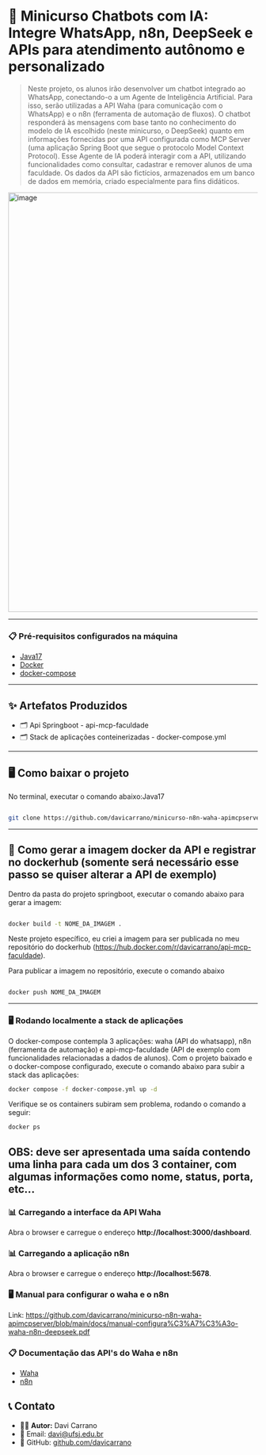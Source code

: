 # 🚀 Minicurso Chatbots com IA: Integre WhatsApp, n8n, DeepSeek e APIs para atendimento autônomo e personalizado
> Neste projeto, os alunos irão desenvolver um chatbot integrado ao WhatsApp, conectando-o a um Agente de Inteligência Artificial. Para isso, serão utilizadas a API Waha (para comunicação com o WhatsApp) e o n8n (ferramenta de automação de fluxos).
> O chatbot responderá às mensagens com base tanto no conhecimento do modelo de IA escolhido (neste minicurso, o DeepSeek) quanto em informações fornecidas por uma API configurada como MCP Server (uma aplicação Spring Boot que segue o protocolo Model Context Protocol).
> Esse Agente de IA poderá interagir com a API, utilizando funcionalidades como consultar, cadastrar e remover alunos de uma faculdade. Os dados da API são fictícios, armazenados em um banco de dados em memória, criado especialmente para fins didáticos.

<img width="1568" height="847" alt="image" src="https://github.com/user-attachments/assets/5afa9a6e-0008-4c3a-8da9-c202e2b836a1" />


---

### 📋 Pré-requisitos configurados na máquina
- [Java17](https://dev.to/alexjesustech/como-intalar-o-java-jdk-17-no-ubuntu-2204-19cm)
- [Docker](https://www.docker.com) 
- [docker-compose](https://docs.docker.com/compose/install/linux) 

---

## ✨ Artefatos Produzidos

- 🗂️ Api Springboot - api-mcp-faculdade
- 🗂️ Stack de aplicações conteinerizadas - docker-compose.yml

---

## 🖥️ Como baixar o projeto
No terminal, executar o comando abaixo:Java17
```bash

git clone https://github.com/davicarrano/minicurso-n8n-waha-apimcpserver.git

```
---


## 📡 Como gerar a imagem docker da API e registrar no dockerhub (somente será necessário esse passo se quiser alterar a API de exemplo)
Dentro da pasta do projeto springboot, executar o comando abaixo para gerar a imagem:
```bash

docker build -t NOME_DA_IMAGEM .

```
Neste projeto específico, eu criei a imagem para ser publicada no meu repositório do dockerhub (https://hub.docker.com/r/davicarrano/api-mcp-faculdade).

Para publicar a imagem no repositório, execute o comando abaixo
```bash

docker push NOME_DA_IMAGEM

```
---

### 🖥️ Rodando localmente a stack de aplicações

O docker-compose contempla 3 aplicações: waha (API do whatsapp), n8n (ferramenta de automação) e api-mcp-faculdade (API de exemplo com funcionalidades relacionadas a dados de alunos).
Com o projeto baixado e o docker-compose configurado, execute o comando abaixo para subir a stack das aplicações:

```bash
docker compose -f docker-compose.yml up -d

```

Verifique se os containers subiram sem problema, rodando o comando a seguir:
```bash
docker ps
```
OBS: deve ser apresentada uma saída contendo uma linha para cada um dos 3 container, com algumas informações como nome, status, porta, etc...
---


### 📊 Carregando a interface da API Waha

Abra o browser e carregue o endereço **http://localhost:3000/dashboard**.

### 📊 Carregando a aplicação n8n

Abra o browser e carregue o endereço **http://localhost:5678**.


### 🖥️ Manual para configurar o waha e o n8n
Link: https://github.com/davicarrano/minicurso-n8n-waha-apimcpserver/blob/main/docs/manual-configura%C3%A7%C3%A3o-waha-n8n-deepseek.pdf

### 📋 Documentação das API's do Waha e n8n
- [Waha](https://waha.devlike.pro/docs/how-to/)
- [n8n](https://docs.n8n.io/hosting/) 

## 📞 Contato

- 👨‍💻 **Autor:** Davi Carrano
- 📧 Email: [davi@ufsj.edu.br](mailto:davi@ufsj.edu.br)  
- 🐙 GitHub: [github.com/davicarrano](https://github.com/davicarrano)  
